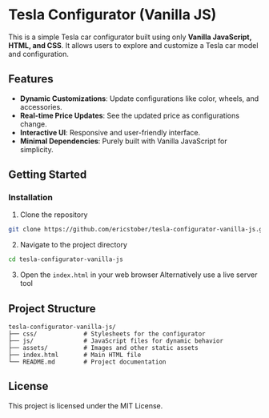 # Tesla Configurator (Vanilla JS)

This is a simple Tesla car configurator built using only **Vanilla JavaScript, HTML, and CSS**. It allows users to explore and customize a Tesla car model and configuration.

## Features

- **Dynamic Customizations**: Update configurations like color, wheels, and accessories.
- **Real-time Price Updates**: See the updated price as configurations change.
- **Interactive UI**: Responsive and user-friendly interface.
- **Minimal Dependencies**: Purely built with Vanilla JavaScript for simplicity.

## Getting Started

### Installation

1. Clone the repository

```bash
git clone https://github.com/ericstober/tesla-configurator-vanilla-js.git
```

2. Navigate to the project directory

```bash
cd tesla-configurator-vanilla-js
```

3. Open the `index.html` in your web browser
   Alternatively use a live server tool

## Project Structure

```
tesla-configurator-vanilla-js/
├── css/             # Stylesheets for the configurator
├── js/              # JavaScript files for dynamic behavior
├── assets/          # Images and other static assets
├── index.html       # Main HTML file
└── README.md        # Project documentation
```

## License

This project is licensed under the MIT License.
